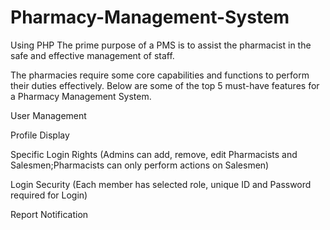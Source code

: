 # Pharmacy-Management-System
Using  PHP 
The prime purpose of a PMS is to assist the pharmacist in the safe and effective management of staff.

The pharmacies require some core capabilities and functions to perform their duties effectively. Below are some of the top 5 must-have features for a Pharmacy Management System.

User Management

Profile Display

Specific Login Rights (Admins can add, remove, edit Pharmacists and Salesmen;Pharmacists can only perform actions on Salesmen)

Login Security (Each member has selected role, unique ID and Password required for Login)

Report Notification


